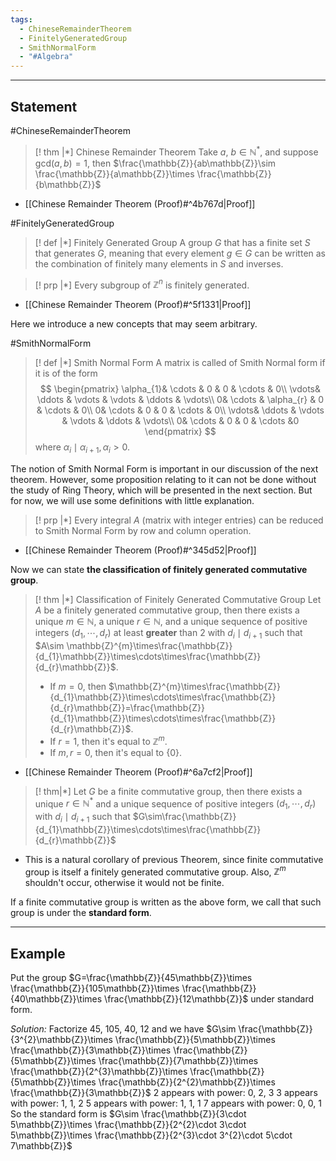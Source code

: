 ```yaml
---
tags:
  - ChineseRemainderTheorem
  - FinitelyGeneratedGroup
  - SmithNormalForm
  - "#Algebra"
---
```

---

## Statement

#ChineseRemainderTheorem
>[! thm |*] Chinese Remainder Theorem
>Take $a,\ b\in \mathbb{N}^{*}$, and suppose $\text{gcd}(a,b)=1$, then $\frac{\mathbb{Z}}{ab\mathbb{Z}}\sim \frac{\mathbb{Z}}{a\mathbb{Z}}\times \frac{\mathbb{Z}}{b\mathbb{Z}}$  
- [[Chinese Remainder Theorem (Proof)#^4b767d|Proof]]

#FinitelyGeneratedGroup 
>[! def |*] Finitely Generated Group
>A group $G$ that has a finite set $S$ that generates $G$, meaning that every element $g\in G$ can be written as the combination of finitely many elements in $S$ and inverses.


>[! prp |*] 
>Every subgroup of $\mathbb{Z}^{n}$ is finitely generated.
- [[Chinese Remainder Theorem (Proof)#^5f1331|Proof]]

Here we introduce a new concepts that may seem arbitrary.

#SmithNormalForm
>[! def |*] Smith Normal Form
>A matrix is called of Smith Normal form if it is of the form $$
\begin{pmatrix}
  \alpha_{1}& \cdots & 0 & 0 & \cdots & 0\\
  \vdots& \ddots & \vdots & \vdots & \ddots & \vdots\\
  0& \cdots & \alpha_{r} & 0 & \cdots & 0\\
  0& \cdots & 0 & 0 & \cdots & 0\\
  \vdots& \ddots & \vdots & \vdots & \ddots & \vdots\\
  0& \cdots & 0 & 0 & \cdots &0
\end{pmatrix}
$$ where $\alpha_{i}\mid\alpha_{i+1}, \alpha_{i}>0$.

The notion of Smith Normal Form is important in our discussion of the next theorem. However, some proposition relating to it can not be done without the study of Ring Theory, which will be presented in the next section. But for now, we will use some definitions with little explanation.

>[! prp |*] 
>Every integral $A$ (matrix with integer entries) can be reduced to Smith Normal Form by row and column operation.
- [[Chinese Remainder Theorem (Proof)#^345d52|Proof]]

Now we can state **the classification of finitely generated commutative group**.

>[! thm |*] Classification of Finitely Generated Commutative Group
>Let $A$ be a finitely generated commutative group, then there exists a unique $m\in\mathbb{N}$, a unique $r\in\mathbb{N}$, and a unique sequence of positive integers $(d_{1}, \cdots, d_{r})$ at least **greater** than 2 with $d_{i}\mid d_{i+1}$ such that $A\sim \mathbb{Z}^{m}\times\frac{\mathbb{Z}}{d_{1}\mathbb{Z}}\times\cdots\times\frac{\mathbb{Z}}{d_{r}\mathbb{Z}}$. 
>- If $m=0$, then $\mathbb{Z}^{m}\times\frac{\mathbb{Z}}{d_{1}\mathbb{Z}}\times\cdots\times\frac{\mathbb{Z}}{d_{r}\mathbb{Z}}=\frac{\mathbb{Z}}{d_{1}\mathbb{Z}}\times\cdots\times\frac{\mathbb{Z}}{d_{r}\mathbb{Z}}$. 
>- If $r=1$, then it's equal to $\mathbb{Z}^{m}$. 
>- If $m,r=0$, then it's equal to $\{0\}$.
- [[Chinese Remainder Theorem (Proof)#^6a7cf2|Proof]]

>[! thm|*] 
>Let $G$ be a finite commutative group, then there exists a unique $r\in\mathbb{N}^{*}$ and a unique sequence of positive integers $(d_{1}, \cdots, d_{r})$ with $d_{i}\mid d_{i+1}$ such that $G\sim\frac{\mathbb{Z}}{d_{1}\mathbb{Z}}\times\cdots\times\frac{\mathbb{Z}}{d_{r}\mathbb{Z}}$ 
- This is a natural corollary of previous Theorem, since finite commutative group is itself a finitely generated commutative group. Also, $\mathbb{Z}^{m}$ shouldn't occur, otherwise it would not be finite.

If a finite commutative group is written as the above form, we call that such group is under the **standard form**. 

---

## Example

Put the group $G=\frac{\mathbb{Z}}{45\mathbb{Z}}\times \frac{\mathbb{Z}}{105\mathbb{Z}}\times \frac{\mathbb{Z}}{40\mathbb{Z}}\times \frac{\mathbb{Z}}{12\mathbb{Z}}$ under standard form.

*Solution:* Factorize 45, 105, 40, 12 and we have
$G\sim \frac{\mathbb{Z}}{3^{2}\mathbb{Z}}\times \frac{\mathbb{Z}}{5\mathbb{Z}}\times \frac{\mathbb{Z}}{3\mathbb{Z}}\times \frac{\mathbb{Z}}{5\mathbb{Z}}\times \frac{\mathbb{Z}}{7\mathbb{Z}}\times \frac{\mathbb{Z}}{2^{3}\mathbb{Z}}\times \frac{\mathbb{Z}}{5\mathbb{Z}}\times \frac{\mathbb{Z}}{2^{2}\mathbb{Z}}\times \frac{\mathbb{Z}}{3\mathbb{Z}}$
	2 appears with power: 0, 2, 3
	3 appears with power: 1, 1, 2
	5 appears with power: 1, 1, 1
	7 appears with power: 0, 0, 1
	So the standard form is $G\sim \frac{\mathbb{Z}}{3\cdot 5\mathbb{Z}}\times \frac{\mathbb{Z}}{2^{2}\cdot 3\cdot 5\mathbb{Z}}\times \frac{\mathbb{Z}}{2^{3}\cdot 3^{2}\cdot 5\cdot 7\mathbb{Z}}$

